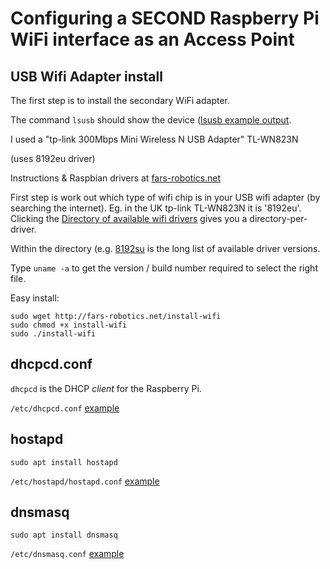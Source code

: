 # Configuring a SECOND Raspberry Pi WiFi interface as an Access Point

## USB Wifi Adapter install

The first step is to install the secondary WiFi adapter.

The command `lsusb` should show the device ([lsusb example output](lsusb.txt).

I used a "tp-link 300Mbps Mini Wireless N USB Adapter" TL-WN823N

(uses 8192eu driver)

Instructions &  Raspbian drivers at [fars-robotics.net](http://fars-robotics.net)

First step is work out which type of wifi chip is in your USB wifi adapter (by searching
the internet). Eg. in the UK tp-link TL-WN823N it is '8192eu'. Clicking the 
[Directory of available wifi drivers](http://downloads.fars-robotics.net/wifi-drivers/)
gives you a directory-per-driver.

Within the directory (e.g. 
[8192su](http://downloads.fars-robotics.net/wifi-drivers/8192su-drivers/) is the 
long list of available driver versions.

Type `uname -a` to get the version / build number required to select the right file.

Easy install:
```
sudo wget http://fars-robotics.net/install-wifi
sudo chmod +x install-wifi
sudo ./install-wifi
```

## dhcpcd.conf

`dhcpcd` is the DHCP *client* for the Raspberry Pi.

`/etc/dhcpcd.conf`
[example](dhcpcd.conf)

## hostapd

`sudo apt install hostapd`

`/etc/hostapd/hostapd.conf`
[example](hostapd.conf)

## dnsmasq

`sudo apt install dnsmasq`

`/etc/dnsmasq.conf`
[example](dnsmasq.conf)


